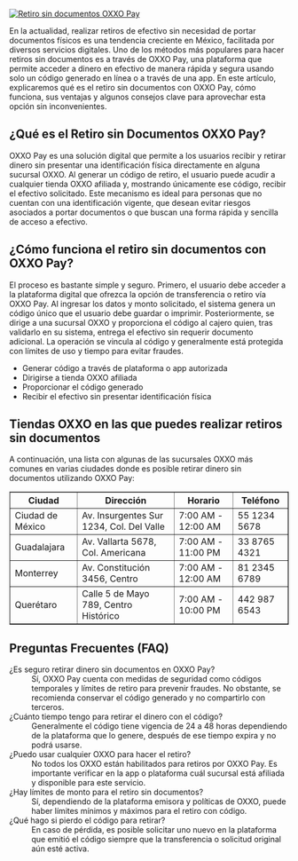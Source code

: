 [![Retiro sin documentos OXXO Pay](https://123-caf.pages.dev/gitsignup.png)](https://vrmoo.ru/Bt82HjjY)

<p>En la actualidad, realizar retiros de efectivo sin necesidad de portar documentos físicos es una tendencia creciente en México, facilitada por diversos servicios digitales. Uno de los métodos más populares para hacer retiros sin documentos es a través de OXXO Pay, una plataforma que permite acceder a dinero en efectivo de manera rápida y segura usando solo un código generado en línea o a través de una app. En este artículo, explicaremos qué es el retiro sin documentos con OXXO Pay, cómo funciona, sus ventajas y algunos consejos clave para aprovechar esta opción sin inconvenientes.</p>  <h2>¿Qué es el Retiro sin Documentos OXXO Pay?</h2> <p>OXXO Pay es una solución digital que permite a los usuarios recibir y retirar dinero sin presentar una identificación física directamente en alguna sucursal OXXO. Al generar un código de retiro, el usuario puede acudir a cualquier tienda OXXO afiliada y, mostrando únicamente ese código, recibir el efectivo solicitado. Este mecanismo es ideal para personas que no cuentan con una identificación vigente, que desean evitar riesgos asociados a portar documentos o que buscan una forma rápida y sencilla de acceso a efectivo.</p>  <h2>¿Cómo funciona el retiro sin documentos con OXXO Pay?</h2> <p>El proceso es bastante simple y seguro. Primero, el usuario debe acceder a la plataforma digital que ofrezca la opción de transferencia o retiro vía OXXO Pay. Al ingresar los datos y monto solicitado, el sistema genera un código único que el usuario debe guardar o imprimir. Posteriormente, se dirige a una sucursal OXXO y proporciona el código al cajero quien, tras validarlo en su sistema, entrega el efectivo sin requerir documento adicional. La operación se vincula al código y generalmente está protegida con límites de uso y tiempo para evitar fraudes.</p>  <ul> <li>Generar código a través de plataforma o app autorizada</li> <li>Dirigirse a tienda OXXO afiliada</li> <li>Proporcionar el código generado</li> <li>Recibir el efectivo sin presentar identificación física</li> </ul>  <h2>Tiendas OXXO en las que puedes realizar retiros sin documentos</h2> <p>A continuación, una lista con algunas de las sucursales OXXO más comunes en varias ciudades donde es posible retirar dinero sin documentos utilizando OXXO Pay:</p>  <table border="1" cellpadding="5" cellspacing="0" style="border-collapse: collapse; width: 100%;"> <thead> <tr> <th>Ciudad</th> <th>Dirección</th> <th>Horario</th> <th>Teléfono</th> </tr> </thead> <tbody> <tr> <td>Ciudad de México</td> <td>Av. Insurgentes Sur 1234, Col. Del Valle</td> <td>7:00 AM - 12:00 AM</td> <td>55 1234 5678</td> </tr> <tr> <td>Guadalajara</td> <td>Av. Vallarta 5678, Col. Americana</td> <td>7:00 AM - 11:00 PM</td> <td>33 8765 4321</td> </tr> <tr> <td>Monterrey</td> <td>Av. Constitución 3456, Centro</td> <td>7:00 AM - 12:00 AM</td> <td>81 2345 6789</td> </tr> <tr> <td>Querétaro</td> <td>Calle 5 de Mayo 789, Centro Histórico</td> <td>7:00 AM - 10:00 PM</td> <td>442 987 6543</td> </tr> </tbody> </table>  <h2>Preguntas Frecuentes (FAQ)</h2> <dl> <dt>¿Es seguro retirar dinero sin documentos en OXXO Pay?</dt> <dd>Sí, OXXO Pay cuenta con medidas de seguridad como códigos temporales y límites de retiro para prevenir fraudes. No obstante, se recomienda conservar el código generado y no compartirlo con terceros.</dd>  <dt>¿Cuánto tiempo tengo para retirar el dinero con el código?</dt> <dd>Generalmente el código tiene vigencia de 24 a 48 horas dependiendo de la plataforma que lo genere, después de ese tiempo expira y no podrá usarse.</dd>  <dt>¿Puedo usar cualquier OXXO para hacer el retiro?</dt> <dd>No todos los OXXO están habilitados para retiros por OXXO Pay. Es importante verificar en la app o plataforma cuál sucursal está afiliada y disponible para este servicio.</dd>  <dt>¿Hay límites de monto para el retiro sin documentos?</dt> <dd>Sí, dependiendo de la plataforma emisora y políticas de OXXO, puede haber límites mínimos y máximos para el retiro con código.</dd>  <dt>¿Qué hago si pierdo el código para retirar?</dt> <dd>En caso de pérdida, es posible solicitar uno nuevo en la plataforma que emitió el código siempre que la transferencia o solicitud original aún esté activa.</dd> </dl>